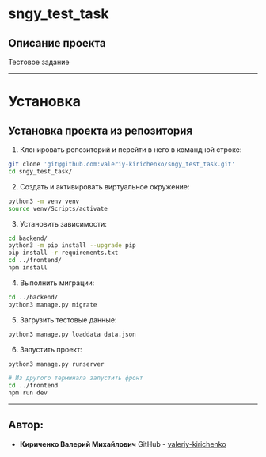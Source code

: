 # sngy_test_task
Описание проекта
----------
Тестовое задание

----------
# Установка

Установка проекта из репозитория
----------
1. Клонировать репозиторий и перейти в него в командной строке:
```bash
git clone 'git@github.com:valeriy-kirichenko/sngy_test_task.git'
cd sngy_test_task/
```
2. Cоздать и активировать виртуальное окружение:
```bash
python3 -m venv venv
source venv/Scripts/activate
```
3. Установить зависимости:
```bash
cd backend/
python3 -m pip install --upgrade pip
pip install -r requirements.txt
cd ../frontend/
npm install

```
4. Выполнить миграции:
```bash
cd ../backend/
python3 manage.py migrate
```
5. Загрузить тестовые данные:
```bash
python3 manage.py loaddata data.json
```
6. Запустить проект:
```bash
python3 manage.py runserver

# Из другого терминала запустить фронт
cd ../frontend
npm run dev
```
----------
Автор:
----------
* **Кириченко Валерий Михайлович**
GitHub - [valeriy-kirichenko](https://github.com/valeriy-kirichenko)